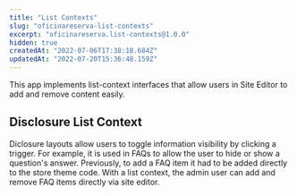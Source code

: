 ```yaml
---
title: "List Contexts"
slug: "oficinareserva-list-contexts"
excerpt: "oficinareserva.list-contexts@1.0.0"
hidden: true
createdAt: "2022-07-06T17:38:18.684Z"
updatedAt: "2022-07-20T15:36:48.159Z"
---
```

This app implements list-context interfaces that allow users in Site Editor to
add and remove content easily.

## Disclosure List Context

Diclosure layouts allow users to toggle information visibility by clicking a
trigger. For example, it is used in FAQs to allow the user to hide or show a
question's answer. Previously, to add a FAQ item it had to be added directly to
the store theme code. With a list context, the admin user can add and remove FAQ
items directly via site editor.